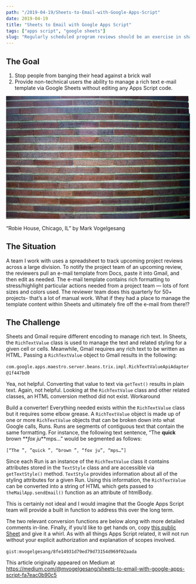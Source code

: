 ```yaml
---
path: "/2019-04-19/Sheets-to-Email-with-Google-Apps-Script"
date: 2019-04-19
title: "Sheets to Email with Google Apps Script"
tags: ["apps script", "google sheets"]
slug: "Regularly scheduled program reviews should be an exercise in sharing the right information and discussing paths forward. Instead, too many teams are focusing on overly detailed power point criteria and manual processes. Automation with Google Apps Script can save everyone a lot of grief."
---
```


## The Goal

1. Stop people from banging their head against a brick wall
1. Provide non-technical users the ability to manage a rich text e-mail template via Google Sheets without editing any Apps Script code.

![Brick wall](../../images/posts/20190419/robieHouse.jpeg)

<figcaption className="caption">“Robie House, Chicago, IL” by Mark Vogelgesang</figcaption>

## The Situation

A team I work with uses a spreadsheet to track upcoming project reviews across a large division. To notify the project team of an upcoming review, the reviewers pull an e-mail template from Docs, paste it into Gmail, and then edit as needed. The e-mail template contains rich formatting to stress/highlight particular actions needed from a project team — lots of font sizes and colors used. The reviewer team does this quarterly for 50+ projects- that’s a lot of manual work. What if they had a place to manage the template content within Sheets and ultimately fire off the e-mail from there!?

## The Challenge

Sheets and Gmail require different encoding to manage rich text. In Sheets, the `RichTextValue` class is used to manage the text and related styling for a given cell or cells. Meanwhile, Gmail requires any rich text to be written as HTML. Passing a `RichTextValue` object to Gmail results in the following:

`com.google.apps.maestro.server.beans.trix.impl.RichTextValueApiAdapter@1f447bd0`

Yea, not helpful. Converting that value to text via `getText()` results in plain text. Again, not helpful. Looking at the `RichTextValue` class and other related classes, an HTML conversion method did not exist.
Workaround

Build a converter! Everything needed exists within the `RichTextValue` class but it requires some elbow grease.
A `RichTextValue` object is made up of one or more `RichTextValue` objects that can be broken down into what Google calls, Runs. Runs are segments of contiguous text that contain the same formatting. For instance, the following text sentence, “The **quick** brown **_fox ju_**mps…” would be segmented as follows:

`[“The ”, ”quick ”, “brown ”, “fox ju”, “mps…”]`

Since each Run is an instance of the `RichTextValue` class it contains attributes stored in the `TextStyle` class and are accessible via `getTextStyle()` method. `TextStyle` provides information about all of the styling attributes for a given Run. Using this information, the `RichTextValue` can be converted into a string of HTML which gets passed to `theMailApp.sendEmail()` function as an attribute of htmlBody.

This is certainly not ideal and I would imagine that the Google Apps Script team will provide a built in function to address this over the long term.

The two relevant conversion functions are below along with more detailed comments in-line. Finally, if you’d like to get hands on, copy [this public Sheet](https://docs.google.com/spreadsheets/d/1ZWWJ6-CPAMOT_5iL2FuEX8wJ7muFicvbwqgNoEbUzjg/edit?usp=sharing) and give it a whirl. As with all things Apps Script related, it will not run without your explicit authorization and explanation of scopes involved.

`gist:mvogelgesang/8fe14931d79ed79d73154d969f02aada`

This article originally appeared on Medium at https://medium.com/@mvogelgesang/sheets-to-email-with-google-apps-script-fa7eac0b90c5
